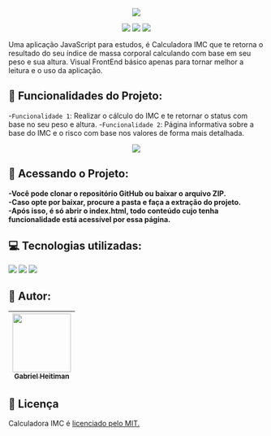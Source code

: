 <p align="center"><img src="https://user-images.githubusercontent.com/85481205/189456160-5ecf303e-edff-4057-8ed8-5f589357285f.jpg"/></p>

<p align="center"><img src="https://img.shields.io/badge/Vers%C3%A3o-1.0-blue"/> <img src="https://img.shields.io/badge/Status-em%20desenvolvimento-blu"/> <img src="https://img.shields.io/badge/License-MIT-blue"/></p>

<p>Uma aplicação JavaScript para estudos, é Calculadora IMC que te retorna o resultado do seu índice de massa corporal calculando com base em seu peso e sua altura. Visual FrontEnd básico apenas para tornar melhor a leitura e o uso da aplicação. </p>

## :hammer: Funcionalidades do Projeto:

-`Funcionalidade 1`: Realizar o cálculo do IMC e te retornar o status com base no seu peso e altura.
-`Funcionalidade 2`: Página informativa sobre a base do IMC e o risco com base nos valores de forma mais detalhada.

<p align="center"><img src="https://user-images.githubusercontent.com/85481205/189458542-33547bec-a94a-4552-9f85-319e542fb510.PNG"/></p>

## :file_folder: Acessando o Projeto:

**-Você pode clonar o repositório GitHub ou baixar o arquivo ZIP.<br/>
-Caso opte por baixar, procure a pasta e faça a extração do projeto.<br/>
-Após isso, é só abrir o index.html, todo conteúdo cujo tenha funcionalidade está acessível por essa página.**

## :computer: Tecnologias utilizadas:

<img src="https://img.shields.io/badge/HTML5-E34F26?style=for-the-badge&logo=html5&logoColor=white"/>
<img src="https://img.shields.io/badge/CSS3-1572B6?style=for-the-badge&logo=css3&logoColor=white"/>
<img src="https://img.shields.io/badge/JavaScript-F7DF1E?style=for-the-badge&logo=javascript&logoColor=black"/>

## :boy: Autor: 

| [<img src="https://user-images.githubusercontent.com/85481205/189459752-211d7fc6-f6b0-488b-aa9a-471bf971fe0a.jpeg" width=115><br><sub>Gabriel Heitiman</sub>](https://github.com/heitiman11) |  
| :---: |

## :page_facing_up: Licença

Calculadora IMC é <a href="https://github.com/heitiman11/calculadoraimc/blob/main/LICENSE.txt">licenciado pelo MIT.</a>
